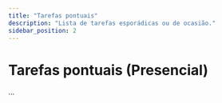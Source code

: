 ```yaml
---
title: "Tarefas pontuais"
description: "Lista de tarefas esporádicas ou de ocasião."
sidebar_position: 2
---
```


# Tarefas pontuais (Presencial)

...
